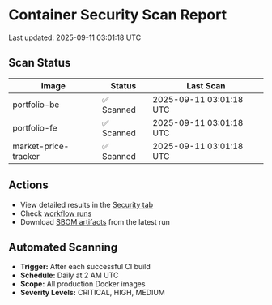 # Container Security Scan Report

Last updated: 2025-09-11 03:01:18 UTC

## Scan Status

| Image | Status | Last Scan |
|-------|--------|-----------|
| portfolio-be | ✅ Scanned | 2025-09-11 03:01:18 UTC |
| portfolio-fe | ✅ Scanned | 2025-09-11 03:01:18 UTC |
| market-price-tracker | ✅ Scanned | 2025-09-11 03:01:18 UTC |

## Actions

- View detailed results in the [Security tab](https://github.com/ktenman/portfolio/security/code-scanning)
- Check [workflow runs](https://github.com/ktenman/portfolio/actions/workflows/trivy-scan.yml)
- Download [SBOM artifacts](https://github.com/ktenman/portfolio/actions/workflows/trivy-scan.yml) from the latest run

## Automated Scanning

- **Trigger:** After each successful CI build
- **Schedule:** Daily at 2 AM UTC
- **Scope:** All production Docker images
- **Severity Levels:** CRITICAL, HIGH, MEDIUM

